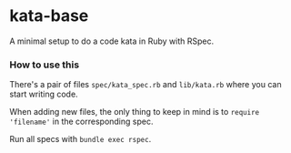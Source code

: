 # kata-base

A minimal setup to do a code kata in Ruby with RSpec.

### How to use this

There's a pair of files `spec/kata_spec.rb` and `lib/kata.rb` where you can start writing code.

When adding new files, the only thing to keep in mind is to `require 'filename'` in the corresponding spec.

Run all specs with `bundle exec rspec`.
